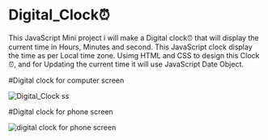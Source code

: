 # Digital_Clock⏰
This JavaScript Mini project i will make a Digital clock⏰ that will display the current time in Hours, Minutes and second. 
This JavaScript clock display the time as per Local time zone. Usimg HTML and CSS to design this Clock⏰, 
and for Updating the current time it will use JavaScript Date Object.


#Digital clock for computer screen

![Digital_Clock ss ](https://github.com/Rahul02M/Digital_Clock-/assets/133855195/abb8dfb6-8d98-45fb-9e4e-b3bf4e4daeea)



#Digital clock for phone screen

![digital clock for phone screen](https://github.com/Rahul02M/Digital_Clock-/assets/133855195/c69d981e-4126-482a-9c20-2bbe522835f9)
